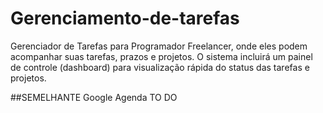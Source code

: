 # Gerenciamento-de-tarefas
Gerenciador de Tarefas para Programador Freelancer, onde eles podem acompanhar suas tarefas, prazos e projetos. O sistema incluirá um painel de controle (dashboard) para visualização rápida do status das tarefas e projetos. 

##SEMELHANTE 
Google Agenda
TO DO
